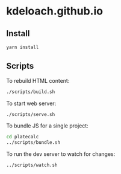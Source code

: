 # kdeloach.github.io

## Install

```sh
yarn install
```

## Scripts

To rebuild HTML content:

```sh
./scripts/build.sh
```

To start web server:

```sh
./scripts/serve.sh
```

To bundle JS for a single project:

```sh
cd platecalc
../scripts/bundle.sh
```

To run the dev server to watch for changes:

```sh
../scripts/watch.sh
```
